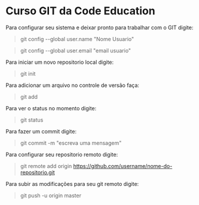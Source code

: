 # Curso GIT da Code Education

Para configurar seu sistema e deixar pronto para trabalhar com o GIT digite: 

> git config --global user.name "Nome Usuario" 

> git config --global user.email "email usuario"

Para iniciar um novo repositorio local digite: 

> git init

Para adicionar um arquivo no controle de versão faça: 

> git add <nome do arquivo>

Para ver o status no momento digite: 

> git status

Para fazer um commit digite: 

> git commit -m "escreva uma mensagem"

Para configurar seu repositorio remoto digite: 

> git remote add origin https://github.com/username/nome-do-repositorio.git

Para subir as modificações para seu git remoto digite:

> git push -u origin master
